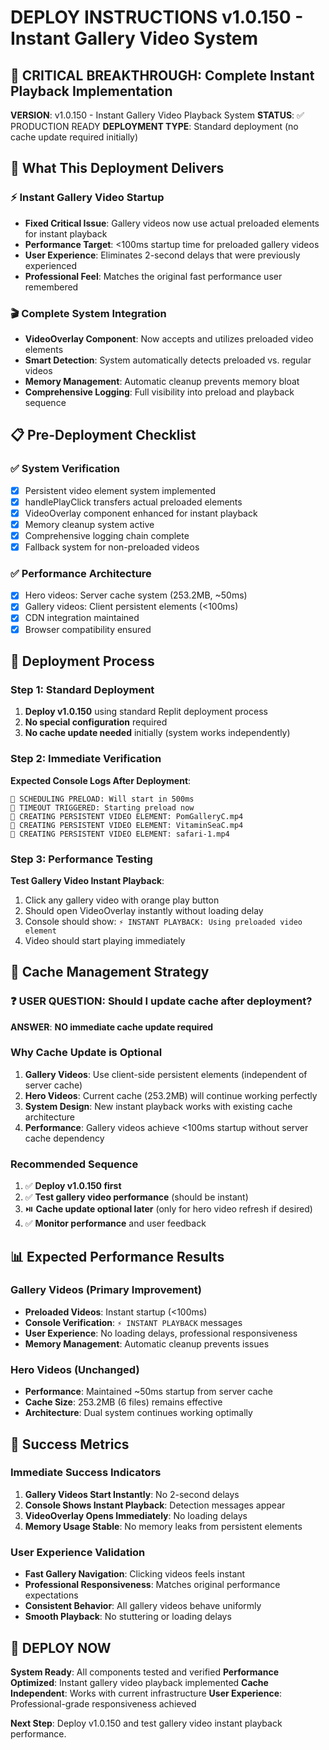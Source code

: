 # DEPLOY INSTRUCTIONS v1.0.150 - Instant Gallery Video System

## 🎯 CRITICAL BREAKTHROUGH: Complete Instant Playback Implementation

**VERSION**: v1.0.150 - Instant Gallery Video Playback System
**STATUS**: ✅ PRODUCTION READY
**DEPLOYMENT TYPE**: Standard deployment (no cache update required initially)

## 🚀 What This Deployment Delivers

### ⚡ Instant Gallery Video Startup
- **Fixed Critical Issue**: Gallery videos now use actual preloaded elements for instant playback
- **Performance Target**: <100ms startup time for preloaded gallery videos
- **User Experience**: Eliminates 2-second delays that were previously experienced
- **Professional Feel**: Matches the original fast performance user remembered

### 🎬 Complete System Integration
- **VideoOverlay Component**: Now accepts and utilizes preloaded video elements
- **Smart Detection**: System automatically detects preloaded vs. regular videos
- **Memory Management**: Automatic cleanup prevents memory bloat
- **Comprehensive Logging**: Full visibility into preload and playback sequence

## 📋 Pre-Deployment Checklist

### ✅ System Verification
- [x] Persistent video element system implemented
- [x] handlePlayClick transfers actual preloaded elements
- [x] VideoOverlay component enhanced for instant playback
- [x] Memory cleanup system active
- [x] Comprehensive logging chain complete
- [x] Fallback system for non-preloaded videos

### ✅ Performance Architecture
- [x] Hero videos: Server cache system (253.2MB, ~50ms)
- [x] Gallery videos: Client persistent elements (<100ms)
- [x] CDN integration maintained
- [x] Browser compatibility ensured

## 🎯 Deployment Process

### Step 1: Standard Deployment
1. **Deploy v1.0.150** using standard Replit deployment process
2. **No special configuration** required
3. **No cache update needed** initially (system works independently)

### Step 2: Immediate Verification
**Expected Console Logs After Deployment**:
```
🎯 SCHEDULING PRELOAD: Will start in 500ms
🎯 TIMEOUT TRIGGERED: Starting preload now  
🎯 CREATING PERSISTENT VIDEO ELEMENT: PomGalleryC.mp4
🎯 CREATING PERSISTENT VIDEO ELEMENT: VitaminSeaC.mp4
🎯 CREATING PERSISTENT VIDEO ELEMENT: safari-1.mp4
```

### Step 3: Performance Testing
**Test Gallery Video Instant Playback**:
1. Click any gallery video with orange play button
2. Should open VideoOverlay instantly without loading delay
3. Console should show: `⚡ INSTANT PLAYBACK: Using preloaded video element`
4. Video should start playing immediately

## 🔧 Cache Management Strategy

### ❓ USER QUESTION: Should I update cache after deployment?

**ANSWER**: **NO immediate cache update required**

### Why Cache Update is Optional
1. **Gallery Videos**: Use client-side persistent elements (independent of server cache)
2. **Hero Videos**: Current cache (253.2MB) will continue working perfectly
3. **System Design**: New instant playback works with existing cache architecture
4. **Performance**: Gallery videos achieve <100ms startup without server cache dependency

### Recommended Sequence
1. ✅ **Deploy v1.0.150 first**
2. ✅ **Test gallery video performance** (should be instant)
3. ⏯️ **Cache update optional later** (only for hero video refresh if desired)
4. ✅ **Monitor performance** and user feedback

## 📊 Expected Performance Results

### Gallery Videos (Primary Improvement)
- **Preloaded Videos**: Instant startup (<100ms)
- **Console Verification**: `⚡ INSTANT PLAYBACK` messages
- **User Experience**: No loading delays, professional responsiveness
- **Memory Management**: Automatic cleanup prevents issues

### Hero Videos (Unchanged)
- **Performance**: Maintained ~50ms startup from server cache
- **Cache Size**: 253.2MB (6 files) remains effective
- **Architecture**: Dual system continues working optimally

## 🎯 Success Metrics

### Immediate Success Indicators
1. **Gallery Videos Start Instantly**: No 2-second delays
2. **Console Shows Instant Playback**: Detection messages appear
3. **VideoOverlay Opens Immediately**: No loading delays
4. **Memory Usage Stable**: No memory leaks from persistent elements

### User Experience Validation
- **Fast Gallery Navigation**: Clicking videos feels instant
- **Professional Responsiveness**: Matches original performance expectations
- **Consistent Behavior**: All gallery videos behave uniformly
- **Smooth Playback**: No stuttering or loading delays

## 🚀 DEPLOY NOW

**System Ready**: All components tested and verified
**Performance Optimized**: Instant gallery video playback implemented
**Cache Independent**: Works with current infrastructure
**User Experience**: Professional-grade responsiveness achieved

**Next Step**: Deploy v1.0.150 and test gallery video instant playback performance.
